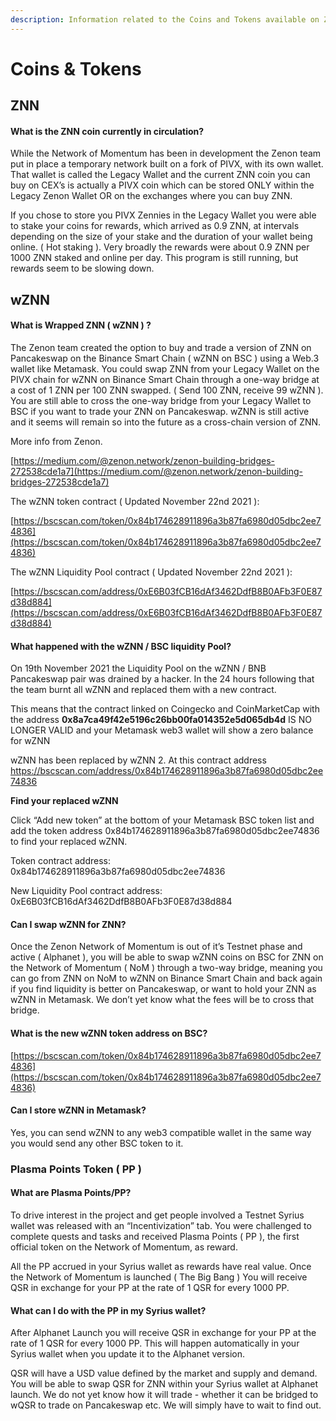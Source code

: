 ```yaml
---
description: Information related to the Coins and Tokens available on Zenon Network
---
```


# Coins & Tokens

## ZNN <a href="wznn" id="wznn"></a>

#### What is the ZNN coin currently in circulation? <a href="what-is-the-znn-coin-currently-in-circulation" id="what-is-the-znn-coin-currently-in-circulation"></a>

While the Network of Momentum has been in development the Zenon team put in place a temporary network built on a fork of PIVX, with its own wallet. That wallet is called the Legacy Wallet and the current ZNN coin you can buy on CEX’s is actually a PIVX coin which can be stored ONLY within the Legacy Zenon Wallet OR on the exchanges where you can buy ZNN.

If you chose to store you PIVX Zennies in the Legacy Wallet you were able to stake your coins for rewards, which arrived as 0.9 ZNN, at intervals depending on the size of your stake and the duration of your wallet being online. ( Hot staking ). Very broadly the rewards were about 0.9 ZNN per 1000 ZNN staked and online per day. This program is still running, but rewards seem to be slowing down.

## wZNN <a href="wznn" id="wznn"></a>

#### What is Wrapped ZNN ( wZNN ) ? <a href="what-is-wrapped-znn-wznn" id="what-is-wrapped-znn-wznn"></a>

The Zenon team created the option to buy and trade a version of ZNN on Pancakeswap on the Binance Smart Chain ( wZNN on BSC ) using a Web.3 wallet like Metamask. You could swap ZNN from your Legacy Wallet on the PIVX chain for wZNN on Binance Smart Chain through a one-way bridge at a cost of 1 ZNN per 100 ZNN swapped. ( Send 100 ZNN, receive 99 wZNN ). You are still able to cross the one-way bridge from your Legacy Wallet to BSC if you want to trade your ZNN on Pancakeswap. wZNN is still active and it seems will remain so into the future as a cross-chain version of ZNN.

More info from Zenon.

[https://medium.com/@zenon.network/zenon-building-bridges-272538cde1a7](https://medium.com/@zenon.network/zenon-building-bridges-272538cde1a7)

The wZNN token contract ( Updated November 22nd 2021 ):

[https://bscscan.com/token/0x84b174628911896a3b87fa6980d05dbc2ee74836](https://bscscan.com/token/0x84b174628911896a3b87fa6980d05dbc2ee74836)

The wZNN Liquidity Pool contract ( Updated November 22nd 2021 ):

[https://bscscan.com/address/0xE6B03fCB16dAf3462DdfB8B0AFb3F0E87d38d884](https://bscscan.com/address/0xE6B03fCB16dAf3462DdfB8B0AFb3F0E87d38d884)

#### What happened with the wZNN / BSC liquidity Pool?

On 19th November 2021 the Liquidity Pool on the wZNN / BNB Pancakeswap pair was drained by a hacker. In the 24 hours following that the team burnt all wZNN and replaced them with a new contract.

This means that the contract linked on Coingecko and CoinMarketCap with the address **0x8a7ca49f42e5196c26bb00fa014352e5d065db4d** IS NO LONGER VALID and your Metamask web3 wallet will show a zero balance for wZNN

wZNN has been replaced by wZNN 2. At this contract address https://bscscan.com/address/0x84b174628911896a3b87fa6980d05dbc2ee74836

**Find your replaced wZNN**&#x20;

Click “Add new token” at the bottom of your Metamask BSC token list and add the token address 0x84b174628911896a3b87fa6980d05dbc2ee74836 to find your replaced wZNN.

Token contract address: 0x84b174628911896a3b87fa6980d05dbc2ee74836

New Liquidity Pool contract address: 0xE6B03fCB16dAf3462DdfB8B0AFb3F0E87d38d884

#### Can I swap wZNN for ZNN? <a href="can-i-swap-wznn-for-znn" id="can-i-swap-wznn-for-znn"></a>

Once the Zenon Network of Momentum is out of it’s Testnet phase and active ( Alphanet ), you will be able to swap wZNN coins on BSC for ZNN on the Network of Momentum ( NoM ) through a two-way bridge, meaning you can go from ZNN on NoM to wZNN on Binance Smart Chain and back again if you find liquidity is better on Pancakeswap, or want to hold your ZNN as wZNN in Metamask. We don’t yet know what the fees will be to cross that bridge.

#### What is the new wZNN token address on BSC? <a href="q-what-is-the-wznn-token-address-on-bsc" id="q-what-is-the-wznn-token-address-on-bsc"></a>

[https://bscscan.com/token/0x84b174628911896a3b87fa6980d05dbc2ee74836](https://bscscan.com/token/0x84b174628911896a3b87fa6980d05dbc2ee74836)

#### Can I store wZNN in Metamask? <a href="q-can-i-store-wznn-in-metamask" id="q-can-i-store-wznn-in-metamask"></a>

Yes, you can send wZNN to any web3 compatible wallet in the same way you would send any other BSC token to it.

### Plasma Points Token ( PP )

#### What are Plasma Points/PP? <a href="what-are-plasma-points-pp" id="what-are-plasma-points-pp"></a>

To drive interest in the project and get people involved a Testnet Syrius wallet was released with an “Incentivization” tab. You were challenged to complete quests and tasks and received Plasma Points ( PP ), the first official token on the Network of Momentum, as reward.

All the PP accrued in your Syrius wallet as rewards have real value. Once the Network of Momentum is launched ( The Big Bang ) You will receive QSR in exchange for your PP at the rate of 1 QSR for every 1000 PP.

#### What can I do with the PP in my Syrius wallet?

After Alphanet Launch you will receive QSR in exchange for your PP at the rate of 1 QSR for every 1000 PP. This will happen automatically in your Syrius wallet when you update it to the Alphanet version.

QSR will have a USD value defined by the market and supply and demand. You will be able to swap QSR for ZNN within your Syrius wallet at Alphanet launch. We do not yet know how it will trade - whether it can be bridged to wQSR to trade on Pancakeswap etc. We will simply have to wait to find out.
